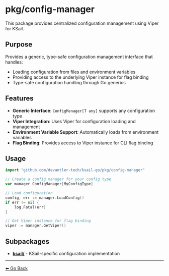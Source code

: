 # pkg/config-manager

This package provides centralized configuration management using Viper for KSail.

## Purpose

Provides a generic, type-safe configuration management interface that handles:
- Loading configuration from files and environment variables
- Providing access to the underlying Viper instance for flag binding
- Type-safe configuration handling through Go generics

## Features

- **Generic Interface**: `ConfigManager[T any]` supports any configuration type
- **Viper Integration**: Uses Viper for configuration loading and management
- **Environment Variable Support**: Automatically loads from environment variables
- **Flag Binding**: Provides access to Viper instance for CLI flag binding

## Usage

```go
import "github.com/devantler-tech/ksail-go/pkg/config-manager"

// Create a config manager for your config type
var manager ConfigManager[MyConfigType]

// Load configuration
config, err := manager.LoadConfig()
if err != nil {
    log.Fatal(err)
}

// Get Viper instance for flag binding
viper := manager.GetViper()
```

## Subpackages

- **[ksail/](./ksail/README.md)** - KSail-specific configuration implementation

---

[⬅️ Go Back](../README.md)